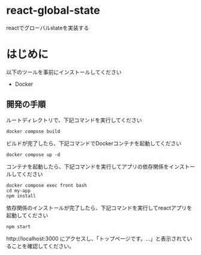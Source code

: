 # react-global-state
reactでグローバルstateを実装する

# はじめに

以下のツールを事前にインストールしてください

- Docker

## 開発の手順

ルートディレクトリで、下記コマンドを実行してください

```
docker compose build
```

ビルドが完了したら、下記コマンドでDockerコンテナを起動してください

```
docker compose up -d
```

コンテナを起動したら、下記コマンドを実行してアプリの依存関係をインストールしてください

```
docker compose exec front bash
cd my-app
npm install
```

依存関係のインストールが完了したら、下記コマンドを実行してreactアプリを起動してください
```
npm start
```

http://localhost:3000 にアクセスし、「トップページです。...」と表示されていることを確認してください。
